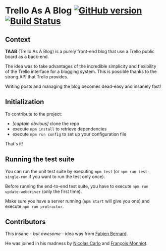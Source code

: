 Trello As A Blog [![GitHub version](https://badge.fury.io/gh/fabien0102%2Ftrelloblog.svg)](http://badge.fury.io/gh/fabien0102%2Ftrelloblog) [![Build Status](https://travis-ci.org/fabien0102/trelloblog.svg?branch=master)](https://travis-ci.org/fabien0102/trelloblog)
==========

## Context

**TAAB** (Trello As A Blog) is a purely front-end blog that use a Trello
public board as a back-end.

The idea was to take advantages of the incredible simplicity and flexibility
of the Trello interface for a blogging system. This is possible thanks to the
strong API that Trello provides.

Writing posts and managing the blog becomes dead-easy and insanely fast!

## Initialization

To contribute to the project:

- *[captain obvious]* clone the repo
- execute `npm install` to retrieve dependencies
- execute `npm run config` to set up your configuration file

That's it!

## Running the test suite

You can run the unit test suite by executing `npm test` (or `npm run test-single-run`
if you want to run the test only once).

Before running the end-to-end test suite, you have to execute `npm run update-webdriver`
(only the first time).

Make sure you have a server running (`npm start` will give you one) and execute
`npm run protractor`.

## Contributors

This insane *- but awesome -* idea was from [Fabien Bernard](https://twitter.com/fabien0102).

He was joined in his madness by [Nicolas Carlo](https://twitter.com/nicoespeon)
and [François Monniot](https://twitter.com/fmonniot).

